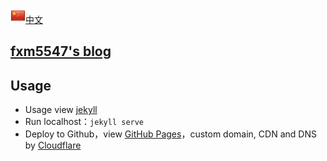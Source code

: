 ![cn](https://raw.githubusercontent.com/gosquared/flags/master/flags/flags/shiny/24/China.png)[中文](/README.zh.md)
## [fxm5547's blog](https://fxm5547.com/)
## Usage
- Usage view [jekyll](https://jekyllrb.com/)
- Run localhost：`jekyll serve`
- Deploy to Github，view [GitHub Pages](https://pages.github.com/)，custom domain, CDN and DNS by [Cloudflare](https://www.cloudflare.com/)
